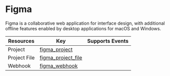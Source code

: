 Figma
=====
Figma is a collaborative web application for interface design, with additional offline features enabled by desktop applications for macOS and Windows.

| **Resources** | **Key**                                         | **Supports Events** |
| ------------- | ----------------------------------------------- | ------------------- |
| Project       | [figma\_project](figma\_project.md)             |                     |
| Project File  | [figma\_project\_file](figma\_project\_file.md) |                     |
| Webhook       | [figma\_webhook](figma\_webhook.md)             |                     |
